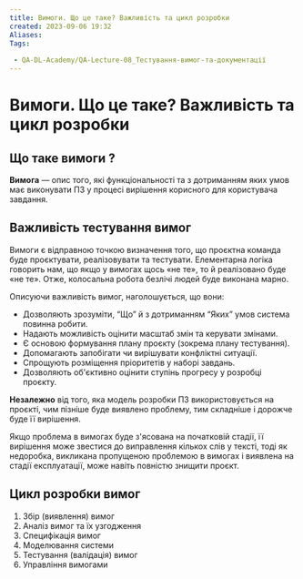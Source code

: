 ```yaml
---
title: Вимоги. Що це таке? Важливість та цикл розробки
created: 2023-09-06 19:32
Aliases:
Tags: 
 
 - QA-DL-Academy/QA-Lecture-08_Тестування-вимог-та-документації
---
```


# Вимоги. Що це таке? Важливість та цикл розробки

## Що таке вимоги ?

**Вимога** — опис того, які функціональності та з дотриманням яких умов має виконувати ПЗ у процесі вирішення корисного для користувача завдання.
## Важливість тестування вимог

Вимоги є відправною точкою визначення того, що проєктна команда буде проєктувати, реалізовувати та тестувати. Елементарна логіка говорить нам, що якщо у вимогах щось «не те», то й реалізовано буде «не те». Отже, колосальна робота безлічі людей буде виконана марно.

Описуючи важливість вимог, наголошується, що вони:
* Дозволяють зрозуміти, “Що”  й з дотриманням “Яких” умов система повинна робити.
* Надають можливість оцінити масштаб змін та керувати змінами.
* Є основою формування плану проєкту (зокрема плану тестування).
* Допомагають запобігати чи вирішувати конфліктні ситуації.
* Спрощують розміщення пріоритетів у наборі завдань.
* Дозволяють об'єктивно оцінити ступінь прогресу у розробці проєкту.

**Незалежно** від того, яка модель розробки ПЗ використовується на проєкті, чим пізніше буде виявлено проблему, тим складніше і дорожче буде її вирішення.

Якщо проблема в вимогах буде з'ясована на початковій стадії, її вирішення може звестися до виправлення кількох слів у тексті, тоді як недоробка, викликана пропущеною проблемою в вимогах і виявлена на стадії експлуатації, може навіть повністю знищити проєкт.
## Цикл розробки вимог

1. Збір (виявлення) вимог
2. Аналіз вимог та їх узгодження
3. Специфікація вимог
4. Моделювання системи
5. Тестування (валідація) вимог
6. Управління вимогами